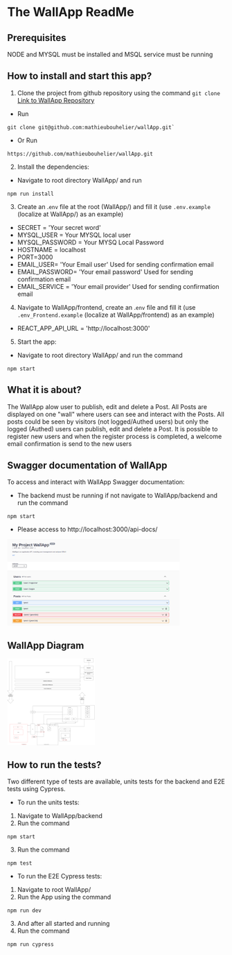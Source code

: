 # The WallApp ReadMe

## Prerequisites

NODE and MYSQL must be installed and MSQL service must be running

## How to install and start this app?

1. Clone the project from github repository using the command `git clone `
 <a href="https://github.com/mathieubouhelier/wallApp" alt="Recipe-project"> Link to WallApp Repository </a> 
 - Run 
 
 ```  
 git clone git@github.com:mathieubouhelier/wallApp.git`
```
 - Or Run 
 
 ```
 https://github.com/mathieubouhelier/wallApp.git
 ```
 
2. Install the dependencies: 

- Navigate to root directory WallApp/ and run 

```
npm run install
```

3. Create an .`env` file at the root (WallApp/) and fill it (use `.env.example` (localize at WallApp/) as an example)
* SECRET = 'Your secret word'
* MYSQL_USER = Your MYSQL local user
* MYSQL_PASSWORD = Your MYSQ Local Password
* HOSTNAME = localhost
* PORT=3000
* EMAIL_USER= 'Your Email user' Used for sending confirmation email
* EMAIL_PASSWORD= 'Your email password' Used for sending confirmation email
* EMAIL_SERVICE = 'Your email provider' Used for sending confirmation email

4. Navigate to WallApp/frontend, create an .`env` file and fill it (use `.env_Frontend.example` (localize at WallApp/frontend) as an example)
* REACT_APP_API_URL = 'http://localhost:3000'

5. Start the app: 
- Navigate to root directory WallApp/ and run the command 
```
npm start
```

## What it is about?

The WallApp alow user to publish, edit and delete a Post. All Posts are displayed on one "wall" where users can see and interact with the Posts.
All posts could be seen by visitors (not logged/Authed users) but only the logged (Authed) users can publish, edit and delete a Post.
It is possible to register new users and when the register process is completed, a welcome email confirmation is send to the new users

## Swagger documentation of WallApp

To access and interact with WallApp Swagger documentation:

- The backend must be running if not navigate to WallApp/backend and run the command

```
npm start
```

- Please access to http://localhost:3000/api-docs/

<img src = "./swagger.png" alt="swagger print" height="200">
<br />

## WallApp Diagram

<img src = "./Wall App Diagram.png" alt="WallApp Diagram" height="200">
<br />

## How to run the tests?

Two different type of tests are available, units tests for the backend and E2E tests using Cypress.

- To run the units tests:

1. Navigate to WallApp/backend
2. Run the command 
```
npm start
```

3. Run the command 

```
npm test
```


- To run the E2E Cypress tests:

1. Navigate to root WallApp/
2. Run the App using the command 
```
npm run dev
```
 3. And after all started and running
4. Run the command 
```
npm run cypress
```

